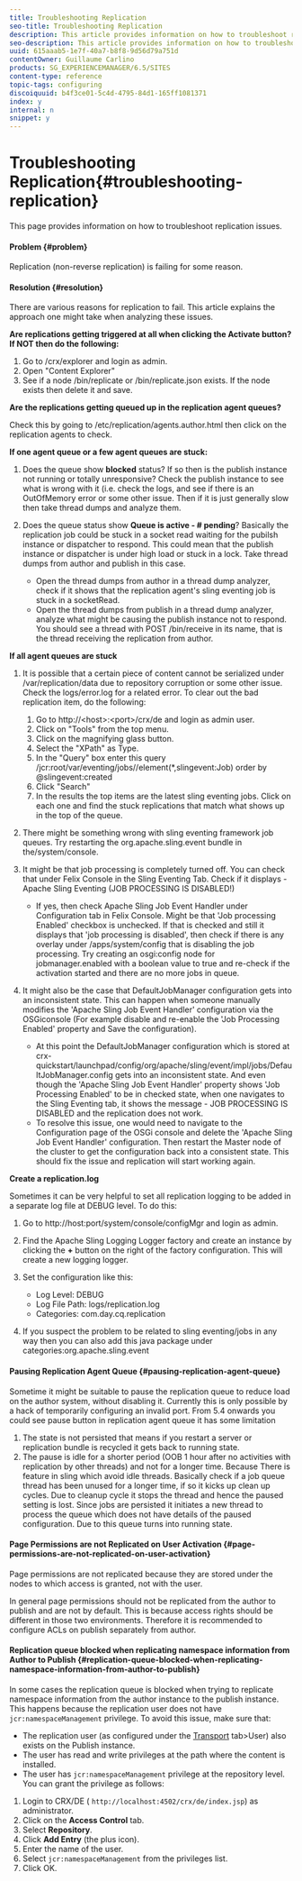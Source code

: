 ```yaml
---
title: Troubleshooting Replication
seo-title: Troubleshooting Replication
description: This article provides information on how to troubleshoot replication issues.
seo-description: This article provides information on how to troubleshoot replication issues.
uuid: 615aaab5-1e7f-40a7-b8f8-9d56d79a751d
contentOwner: Guillaume Carlino
products: SG_EXPERIENCEMANAGER/6.5/SITES
content-type: reference
topic-tags: configuring
discoiquuid: b4f3ce01-5c4d-4795-84d1-165ff1081371
index: y
internal: n
snippet: y
---
```


# Troubleshooting Replication{#troubleshooting-replication}

This page provides information on how to troubleshoot replication issues.

#### Problem {#problem}

Replication (non-reverse replication) is failing for some reason.

#### Resolution {#resolution}

There are various reasons for replication to fail. This article explains the approach one might take when analyzing these issues.

**Are replications getting triggered at all when clicking the Activate button? If NOT then do the following:**

1. Go to /crx/explorer and login as admin.
1. Open "Content Explorer"
1. See if a node /bin/replicate or /bin/replicate.json exists. If the node exists then delete it and save.

**Are the replications getting queued up in the replication agent queues?**

Check this by going to /etc/replication/agents.author.html then click on the replication agents to check.

**If one agent queue or a few agent queues are stuck:**

1. Does the queue show **blocked** status? If so then is the publish instance not running or totally unresponsive? Check the publish instance to see what is wrong with it (i.e. check the logs, and see if there is an OutOfMemory error or some other issue. Then if it is just generally slow then take thread dumps and analyze them.
1. Does the queue status show **Queue is active - # pending**? Basically the replication job could be stuck in a socket read waiting for the pubilsh instance or dispatcher to respond. This could mean that the publish instance or dispatcher is under high load or stuck in a lock. Take thread dumps from author and publish in this case.

    * Open the thread dumps from author in a thread dump analyzer, check if it shows that the replication agent's sling eventing job is stuck in a socketRead.
    * Open the thread dumps from publish in a thread dump analyzer, analyze what might be causing the publish instance not to respond. You should see a thread with POST /bin/receive in its name, that is the thread receiving the replication from author.

**If all agent queues are stuck**

1. It is possible that a certain piece of content cannot be serialized under /var/replication/data due to repository corruption or some other issue. Check the logs/error.log for a related error. To clear out the bad replication item, do the following:

    1. Go to http://&lt;host&gt;:&lt;port&gt;/crx/de and login as admin user.
    1. Click on "Tools" from the top menu.
    1. Click on the magnifying glass button.
    1. Select the "XPath" as Type.
    1. In the "Query" box enter this query /jcr:root/var/eventing/jobs//element(&#42;,slingevent:Job) order by @slingevent:created
    1. Click "Search"
    1. In the results the top items are the latest sling eventing jobs. Click on each one and find the stuck replications that match what shows up in the top of the queue.

1. There might be something wrong with sling eventing framework job queues. Try restarting the org.apache.sling.event bundle in the/system/console.
1. It might be that job processing is completely turned off. You can check that under Felix Console in the Sling Eventing Tab. Check if it displays - Apache Sling Eventing (JOB PROCESSING IS DISABLED!)

    * If yes, then check Apache Sling Job Event Handler under Configuration tab in Felix Console. Might be that 'Job processing Enabled' checkbox is unchecked. If that is checked and still it displays that 'job processing is disabled', then check if there is any overlay under /apps/system/config that is disabling the job processing. Try creating an osgi:config node for jobmanager.enabled with a boolean value to true and re-check if the activation started and there are no more jobs in queue.

1. It might also be the case that DefaultJobManager configuration gets into an inconsistent state. This can happen when someone manually modifies the 'Apache Sling Job Event Handler' configuration via the OSGiconsole (For example disable and re-enable the 'Job Processing Enabled' property and Save the configuration).

    * At this point the DefaultJobManager configuration which is stored at crx-quickstart/launchpad/config/org/apache/sling/event/impl/jobs/DefaultJobManager.config gets into an inconsistent state. And even though the 'Apache Sling Job Event Handler' property shows 'Job Processing Enabled' to be in checked state, when one navigates to the Sling Eventing tab, it shows the message - JOB PROCESSING IS DISABLED and the replication does not work.
    * To resolve this issue, one would need to navigate to the Configuration page of the OSGi console and delete the 'Apache Sling Job Event Handler' configuration. Then restart the Master node of the cluster to get the configuration back into a consistent state. This should fix the issue and replication will start working again.

**Create a replication.log**

Sometimes it can be very helpful to set all replication logging to be added in a separate log file at DEBUG level. To do this:

1. Go to http://host:port/system/console/configMgr and login as admin.
1. Find the Apache Sling Logging Logger factory and create an instance by clicking the **+** button on the right of the factory configuration. This will create a new logging logger.
1. Set the configuration like this:

    * Log Level: DEBUG
    * Log File Path: logs/replication.log
    * Categories: com.day.cq.replication

1. If you suspect the problem to be related to sling eventing/jobs in any way then you can also add this java package under categories:org.apache.sling.event

#### Pausing Replication Agent Queue  {#pausing-replication-agent-queue}

Sometime it might be suitable to pause the replication queue to reduce load on the author system, without disabling it. Currently this is only possible by a hack of temporarily configuring an invalid port. From 5.4 onwards you could see pause button in replication agent queue it has some limitation

1. The state is not persisted that means if you restart a server or replication bundle is recycled it gets back to running state.
1. The pause is idle for a shorter period (OOB 1 hour after no activities with replication by other threads) and not for a longer time. Because There is feature in sling which avoid idle threads. Basically check if a job queue thread has been unused for a longer time, if so it kicks up clean up cycles. Due to cleanup cycle it stops the thread and hence the paused setting is lost. Since jobs are persisted it initiates a new thread to process the queue which does not have details of the paused configuration. Due to this queue turns into running state.

#### Page Permissions are not Replicated on User Activation {#page-permissions-are-not-replicated-on-user-activation}

Page permissions are not replicated because they are stored under the nodes to which access is granted, not with the user.

In general page permissions should not be replicated from the author to publish and are not by default. This is because access rights should be different in those two environments. Therefore it is recommended to configure ACLs on publish separately from author.

#### Replication queue blocked when replicating namespace information from Author to Publish {#replication-queue-blocked-when-replicating-namespace-information-from-author-to-publish}

In some cases the replication queue is blocked when trying to replicate namespace information from the author instance to the publish instance. This happens because the replication user does not have `jcr:namespaceManagement` privilege. To avoid this issue, make sure that:

* The replication user (as configured under the [Transport](../../../sites/deploying/using/replication.md#replication-agents-configuration-parameters) tab&gt;User) also exists on the Publish instance.
* The user has read and write privileges at the path where the content is installed.
* The user has `jcr:namespaceManagement` privilege at the repository level. You can grant the privilege as follows:

1. Login to CRX/DE ( `http://localhost:4502/crx/de/index.jsp`) as administrator.
1. Click on the **Access Control** tab.
1. Select **Repository**.
1. Click **Add Entry** (the plus icon).
1. Enter the name of the user.
1. Select `jcr:namespaceManagement` from the privileges list.
1. Click OK.


